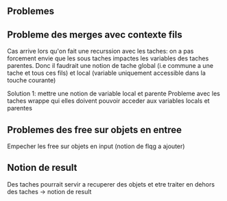 Problemes
---

## Probleme des merges avec contexte fils
Cas arrive lors qu'on fait une recurssion avec les taches: on a pas forcement envie que les sous taches impactes les variables des taches parentes.
Donc il faudrait une notion de tache global (i.e commune a une tache et tous ces fils) et local (variable uniquement accessible dans la touche courante)
 
Solution 1: mettre une notion de variable local et parente
Probleme avec les taches wrappe qui elles doivent pouvoir acceder aux variables locals et parentes

## Problemes des free sur objets en entree
Empecher les free sur objets en input (notion de flqg a ajouter)

## Notion de result
Des taches pourrait servir a recuperer des objets et etre traiter en dehors des taches -> notion de result